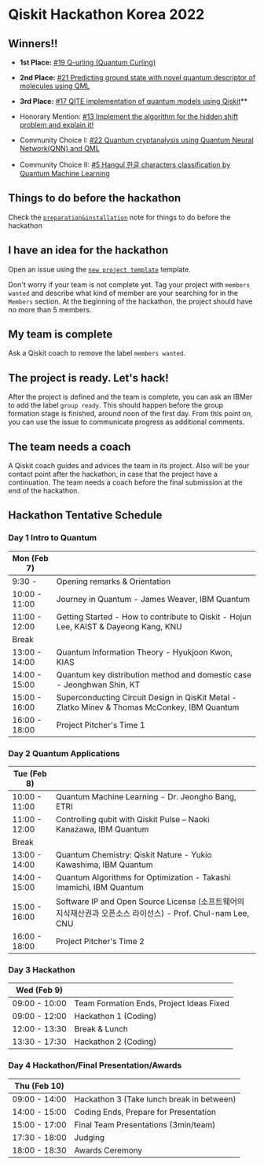 # Qiskit Hackathon Korea 2022

## Winners!!

- **1st Place:** [#19 Q-urling (Quantum Curling)](https://github.com/qiskit-community/qiskit-hackathon-korea-22/issues/19)

- **2nd Place:** [#21 Predicting ground state with novel quantum descriptor of molecules using QML](https://github.com/qiskit-community/qiskit-hackathon-korea-22/issues/21)

- **3rd Place:** [#17 QITE implementation of quantum models using Qiskit](https://github.com/qiskit-community/qiskit-hackathon-korea-22/issues/17)**

- Honorary Mention: [#13 Implement the algorithm for the hidden shift problem and explain it!](https://github.com/qiskit-community/qiskit-hackathon-korea-22/issues/13)

- Community Choice I: [#22 Quantum cryptanalysis using Quantum Neural Network(QNN) and QML](https://github.com/qiskit-community/qiskit-hackathon-korea-22/issues/22)
- Community Choice II: [#5 Hangul 한글 characters classification by Quantum Machine Learning](https://github.com/qiskit-community/qiskit-hackathon-korea-22/issues/5)



## Things to do before the hackathon

Check the [`preparation&installation`](preparation%26installation.md) note for things to do before the hackathon

## I have an idea for the hackathon

Open an issue using the [`new project template`](https://github.com/qiskit-community/qiskit-hackathon-korea-22/issues/new?assignees=&labels=members+wanted&template=new-project-template.md&title=Project+name) template.

Don't worry if your team is not complete yet.
Tag your project with `members wanted` and describe what kind of member are your searching for in the `Members` section.
At the beginning of the hackathon, the project should have no more than 5 members.

## My team is complete

Ask a Qiskit coach to remove the label `members wanted`.

## The project is ready. Let's hack!

After the project is defined and the team is complete, you can ask an IBMer to add the label `group ready`. This should happen before the group formation stage is finished, around noon of the first day. From this point on, you can use the issue to communicate progress as additional comments.

## The team needs a coach

A Qiskit coach guides and advices the team in its project.
Also will be your contact point after the hackathon, in case that the project have a continuation.
The team needs a coach before the final submission at the end of the hackathon.


## Hackathon Tentative Schedule
### Day 1 Intro to Quantum
| Mon (Feb 7)    |  |
| -------------- | --------------------------------- |
| 9:30 - | Opening remarks & Orientation|
| 10:00 - 11:00 | Journey in Quantum - James Weaver, IBM Quantum|
| 11:00 - 12:00 | Getting Started - How to contribute to Qiskit - Hojun Lee, KAIST & Dayeong Kang, KNU|
| Break | |
| 13:00 - 14:00 | Quantum Information Theory - Hyukjoon Kwon, KIAS|
| 14:00 - 15:00 | Quantum key distribution method and domestic case - ‪Jeonghwan Shin, KT|
| 15:00 - 16:00 | Superconducting Circuit Design in QisKit Metal - Zlatko Minev & Thomas McConkey, IBM Quantum|
| 16:00 - 18:00 | Project Pitcher's Time 1|

### Day 2 Quantum Applications
| Tue (Feb 8)    |  |
| -------------- | --------------------------------- |
| 10:00 - 11:00 | Quantum Machine Learning - Dr. Jeongho Bang, ETRI |
| 11:00 - 12:00 | Controlling qubit with Qiskit Pulse – Naoki Kanazawa, IBM Quantum|
| Break | |
| 13:00 - 14:00 | Quantum Chemistry: Qiskit Nature - Yukio Kawashima, IBM Quantum|
| 14:00 - 15:00 | Quantum Algorithms for Optimization - Takashi Imamichi, IBM Quantum|
| 15:00 - 16:00 | Software IP and Open Source License (소프트웨어의 지식재산권과 오픈소스 라이선스) - Prof. Chul-nam Lee, CNU|
| 16:00 - 18:00 | Project Pitcher's Time 2|

### Day 3 Hackathon
| Wed (Feb 9)    |  |
| -------------- | --------------------------------- |
| 09:00 - 10:00 | Team Formation Ends, Project Ideas Fixed|
| 09:00 - 12:00 | Hackathon 1 (Coding) |
| 12:00 - 13:30 | Break & Lunch |
| 13:30 - 17:30 | Hackathon 2 (Coding) |

### Day 4 Hackathon/Final Presentation/Awards
| Thu (Feb 10)    |  |
| -------------- | --------------------------------- |
| 09:00 - 14:00 | Hackathon 3 (Take lunch break in between) |
| 14:00 - 15:00 | Coding Ends, Prepare for Presentation |
| 15:00 - 17:00 | Final Team Presentations (3min/team) |
| 17:30 - 18:00 | Judging|
| 18:00 - 18:30 | Awards Ceremony|
